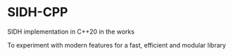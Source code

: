 # SIDH-CPP

SIDH implementation in C++20 in the works

To experiment with modern features for a fast, efficient and modular library